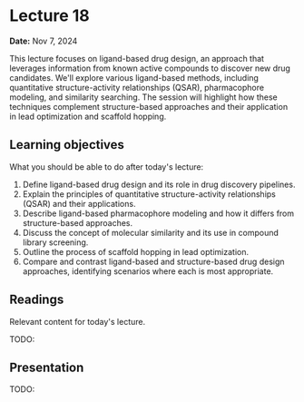 # Lecture 18

**Date:** Nov 7, 2024

This lecture focuses on ligand-based drug design, an approach that leverages information from known active compounds to discover new drug candidates. We'll explore various ligand-based methods, including quantitative structure-activity relationships (QSAR), pharmacophore modeling, and similarity searching. The session will highlight how these techniques complement structure-based approaches and their application in lead optimization and scaffold hopping.

## Learning objectives

What you should be able to do after today's lecture:

1.  Define ligand-based drug design and its role in drug discovery pipelines.
2.  Explain the principles of quantitative structure-activity relationships (QSAR) and their applications.
3.  Describe ligand-based pharmacophore modeling and how it differs from structure-based approaches.
4.  Discuss the concept of molecular similarity and its use in compound library screening.
5.  Outline the process of scaffold hopping in lead optimization.
6.  Compare and contrast ligand-based and structure-based drug design approaches, identifying scenarios where each is most appropriate.

## Readings

Relevant content for today's lecture.

TODO:

## Presentation

TODO:
